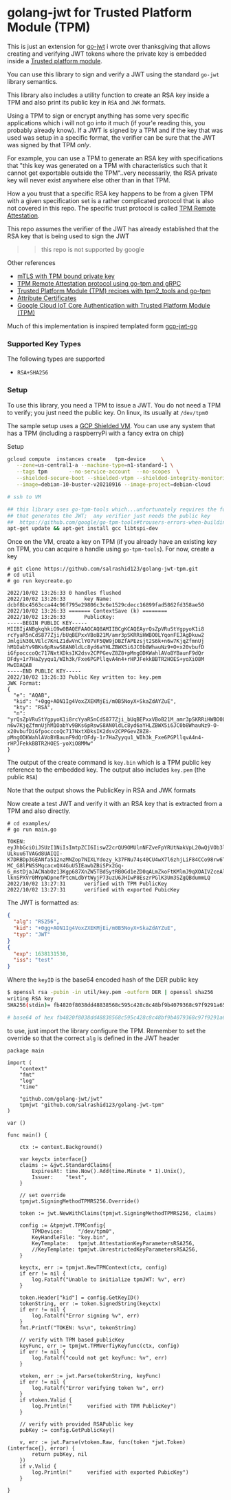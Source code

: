 
# golang-jwt for Trusted Platform Module (TPM)

This is just an extension for [go-jwt](https://github.com/golang-jwt/jwt#extensions) i wrote over thanksgiving that allows creating and verifying JWT tokens where the private key is embedded inside a [Trusted platform module](https://en.wikipedia.org/wiki/Trusted_Platform_Module).

You can use this library to sign and verify a JWT using the standard `go-jwt` library semantics.

This library also includes a utility function to create an RSA key inside a TPM and also print its public key in `RSA` and `JWK` formats.

Using a TPM to sign or encrypt anything has some very specific applications which i will not go into it much (if your'e reading this, you probably already know).  If a JWT is signed by a TPM and if the key that was used was setup in a specific format, the verifier can be sure that the JWT was signed by that TPM _only_.

For example, you can use a TPM to generate an RSA key with specifications that "this key was generated on a TPM with characteristics such that it cannot get exportable outside the TPM"..very necessarily, the RSA private key will never exist anywhere else other than in that TPM.

How a you trust that a specific RSA key happens to be from a given TPM with a given specification set is a rather complicated protocol that is also not covered in this repo.  The specific trust protocol is called [TPM Remote Attestation](https://tpm2-software.github.io/tpm2-tss/getting-started/2019/12/18/Remote-Attestation.html).

This repo assumes the verifier of the JWT has already established that the RSA key that is being used to sign the JWT

>> this repo is not supported by google

Other references

* [mTLS with TPM bound private key](https://github.com/salrashid123/go_tpm_https_embed)
* [TPM Remote Attestation protocol using go-tpm and gRPC](https://github.com/salrashid123/go_tpm_remote_attestation)
* [Trusted Platform Module (TPM) recipes with tpm2_tools and go-tpm](https://github.com/salrashid123/tpm2)
* [Attribute Certificates](https://github.com/salrashid123/attribute_certificate)
* [Google Cloud IoT Core Authentication with Trusted Platform Module (TPM)](https://github.com/salrashid123/iot_tpm_auth)


Much of this implementation is inspired templated form [gcp-jwt-go](https://github.com/someone1/gcp-jwt-go)

### Supported Key Types

The following types are supported

* `RSA+SHA256`

### Setup

To use this library, you need a TPM to issue a JWT. You do not need a TPM to verify; you just need the public key.  On linux, its usually at `/dev/tpm0`

The sample setup uses a [GCP Shielded VM](https://cloud.google.com/security/shielded-cloud/shielded-vm).  You can use any system that has a TPM (including a raspberryPi with a fancy extra on chip)

Setup 

```bash
gcloud compute  instances create   tpm-device     \
   --zone=us-central1-a --machine-type=n1-standard-1 \
   --tags tpm       --no-service-account  --no-scopes  \
   --shielded-secure-boot --shielded-vtpm --shielded-integrity-monitoring  \
   --image=debian-10-buster-v20210916 --image-project=debian-cloud

# ssh to VM

## this library uses go-tpm-tools which...unfortunately requires the following ONLY on the system
## that generates the JWT;  any verifier just needs the public key
##  https://github.com/google/go-tpm-tools#trousers-errors-when-building-server
apt-get update && apt-get install gcc libtspi-dev
```

Once on the VM, create a key on TPM (if you already have an existing key on TPM, you can acquire a handle using `go-tpm-tools`).  For now, create a key


```log
# git clone https://github.com/salrashid123/golang-jwt-tpm.git
# cd util
# go run keycreate.go 

2022/10/02 13:26:33 0 handles flushed
2022/10/02 13:26:33      key Name: 
dcbf8bc4563cca44c96f795e29806c3c6e1529cdecc16899fad5862fd358ae50
2022/10/02 13:26:33 ======= ContextSave (k) ========
2022/10/02 13:26:33      PublicKey: 
-----BEGIN PUBLIC KEY-----
MIIBIjANBgkqhkiG9w0BAQEFAAOCAQ8AMIIBCgKCAQEAyrQsZpVRuStYgpyoK1i8
rcYyaR5nCdS877Zji/bUqBEPxxVBoB21M/amr3pSKRRiHWBO0LYqonFEJAgDkuw2
JmlgiN30LVElc7KnLZ1dwVnClYO7VF5QW9jDBZfAPEzsjt2S6k+n6w7KjqZfmnUj
hM1OabYv9BKs6pRswS8AN0ldLc8yd6aYHLZBWX5i6JC0b8WhauNz9+O+x20vbufD
iGfpocccoQc717NxtXDksIK2dsv2CPPGevZ8Z8+pMngODKWahlAVoBYBaunF9dQr
DFdy+1r7HaZyyqu1/WIh3k/Fxe6PGPllqvA4n4+rHPJFekkBBTR2HOES+yoXiO8M
MwIDAQAB
-----END PUBLIC KEY-----
2022/10/02 13:26:33 Public Key written to: key.pem
JWK Format:
{
  "e": "AQAB",
  "kid": "+0gg+AON1Ig4VoxZXEKMjEi/m0B5NoyX+SkaZdAYZuE",
  "kty": "RSA",
  "n": "yrQsZpVRuStYgpyoK1i8rcYyaR5nCdS877Zji_bUqBEPxxVBoB21M_amr3pSKRRiHWBO0LYqonFEJAgDkuw2JmlgiN30LVElc7KnLZ1dwVnClYO7VF5QW9jDBZfAPEzsjt2S6k-n6w7KjqZfmnUjhM1OabYv9BKs6pRswS8AN0ldLc8yd6aYHLZBWX5i6JC0b8WhauNz9-O-x20vbufDiGfpocccoQc717NxtXDksIK2dsv2CPPGevZ8Z8-pMngODKWahlAVoBYBaunF9dQrDFdy-1r7HaZyyqu1_WIh3k_Fxe6PGPllqvA4n4-rHPJFekkBBTR2HOES-yoXiO8MMw"
}
```

The output of the create command is `key.bin` which is a TPM public key reference to the embedded key.  The output also includes `key.pem` (the public `RSA`)

Note that the output shows the PublicKey in RSA and JWK formats

Now create a test JWT and verify it with an RSA key that is extracted from a TPM and also directly. 

```log
# cd examples/
# go run main.go 

TOKEN: eyJhbGciOiJSUzI1NiIsImtpZCI6IiswZ2crQU9OMUlnNFZveFpYRUtNakVpL20wQjVOb3lYK1NrYVpkQVladUUiLCJ0eXAiOiJKV1QifQ.eyJleHAiOjE2NjQ3MTczMTEsImlzcyI6InRlc3QifQ.M_9Xh8-ULkuu6TVAGd8UAIQI-K7DRBDp3GEANfa512nzMNZop7NIXLYdozy_k37FNu74s40CU4wX7l6zhjLiF84CCo98rw6TdtOewjsq8_FEFFalA4rLHB3nzbaRkmLq1J9n9eHZ1ueDSsONhCJ-MC_G8lPNSSMqcacxQX4GuU5IEawbZBiSPx2Gq-6_mstDjaJACNabOz13Kgp687XnZW5TBdSytRB0Gd1eZD0qALmZkoFtKMlmJ9qXOAIVZceAlg_hGeAXwSTTVfMZUgO-lknSPXVr0MYpWDpnefPtcmLdbYtWyjP73uzU6JHIwP8EszrPGlK3Um3SZgQBdummLQ
2022/10/02 13:27:31      verified with TPM PublicKey
2022/10/02 13:27:31      verified with exported PubicKey

```

The JWT is formatted as:


```json
{
  "alg": "RS256",
  "kid": "+0gg+AON1Ig4VoxZXEKMjEi/m0B5NoyX+SkaZdAYZuE",
  "typ": "JWT"
}
{
  "exp": 1638131530,
  "iss": "test"
}
```

Where the `keyID` is the base64 encoded hash of the DER public key

```bash
$ openssl rsa -pubin -in util/key.pem -outform DER | openssl sha256
writing RSA key
SHA256(stdin)= fb4820f8038dd48838568c595c428c8c48bf9b4079368c97f9291a65d01866e1

# base64 of hex fb4820f8038dd48838568c595c428c8c48bf9b4079368c97f9291a65d01866e1 --> +0gg+AON1Ig4VoxZXEKMjEi/m0B5NoyX+SkaZdAYZuE=
```

to use, just import the library configure the TPM.  Remember to set the override so that the correct `alg` is defined in the JWT header

```golang
package main

import (
	"context"
	"fmt"
	"log"
	"time"

	"github.com/golang-jwt/jwt"
	tpmjwt "github.com/salrashid123/golang-jwt-tpm"
)

var ()

func main() {

	ctx := context.Background()

	var keyctx interface{}
	claims := &jwt.StandardClaims{
		ExpiresAt: time.Now().Add(time.Minute * 1).Unix(),
		Issuer:    "test",
	}

	// set override
	tpmjwt.SigningMethodTPMRS256.Override()

	token := jwt.NewWithClaims(tpmjwt.SigningMethodTPMRS256, claims)

	config := &tpmjwt.TPMConfig{
		TPMDevice:     "/dev/tpm0",
		KeyHandleFile: "key.bin",
		KeyTemplate:   tpmjwt.AttestationKeyParametersRSA256,
		//KeyTemplate: tpmjwt.UnrestrictedKeyParametersRSA256,
	}

	keyctx, err := tpmjwt.NewTPMContext(ctx, config)
	if err != nil {
		log.Fatalf("Unable to initialize tpmJWT: %v", err)
	}

	token.Header["kid"] = config.GetKeyID()
	tokenString, err := token.SignedString(keyctx)
	if err != nil {
		log.Fatalf("Error signing %v", err)
	}
	fmt.Printf("TOKEN: %s\n", tokenString)

	// verify with TPM based publicKey
	keyFunc, err := tpmjwt.TPMVerfiyKeyfunc(ctx, config)
	if err != nil {
		log.Fatalf("could not get keyFunc: %v", err)
	}

	vtoken, err := jwt.Parse(tokenString, keyFunc)
	if err != nil {
		log.Fatalf("Error verifying token %v", err)
	}
	if vtoken.Valid {
		log.Println("     verified with TPM PublicKey")
	}

	// verify with provided RSAPublic key
	pubKey := config.GetPublicKey()

	v, err := jwt.Parse(vtoken.Raw, func(token *jwt.Token) (interface{}, error) {
		return pubKey, nil
	})
	if v.Valid {
		log.Println("     verified with exported PubicKey")
	}

}

```
